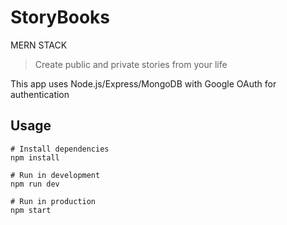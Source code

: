 # StoryBooks
MERN STACK

> Create public and private stories from your life

This app uses Node.js/Express/MongoDB with Google OAuth for authentication


## Usage

```
# Install dependencies
npm install

# Run in development
npm run dev

# Run in production
npm start
```

